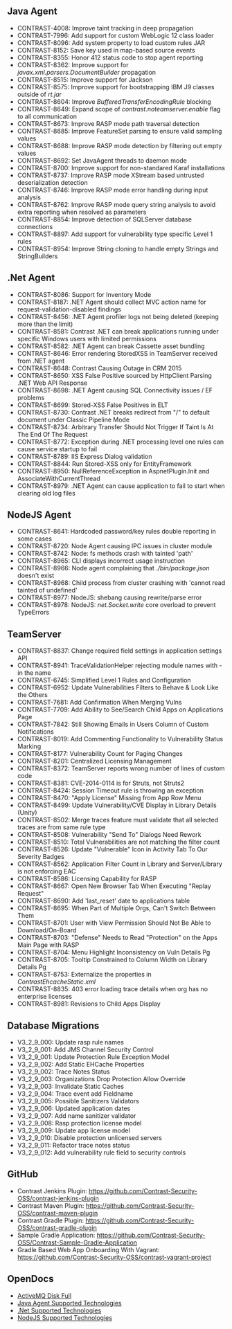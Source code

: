 <!--
title: "Contrast 3.2.9 - June 2016"
description: "Contrast 3.2.9 June 2016"
tags: "3.2.9 June Release Notes"
-->

## Java Agent
* CONTRAST-4008: Improve taint tracking in deep propagation
* CONTRAST-7996: Add support for custom WebLogic 12 class loader
* CONTRAST-8096: Add system property to load custom rules JAR
* CONTRAST-8152: Save key used in map-based source events
* CONTRAST-8355: Honor 412 status code to stop agent reporting
* CONTRAST-8362: Improve support for *javax.xml.parsers.DocumentBuilder* propagation
* CONTRAST-8515: Improve support for Jackson 
* CONTRAST-8575: Improve support for bootstrapping IBM J9 classes outside of *rt.jar*
* CONTRAST-8604: Improve *BufferedTransferEncodingRule* blocking
* CONTRAST-8649: Expand scope of *contrast.noteamserver.enable* flag to all communication
* CONTRAST-8673: Improve RASP mode path traversal detection
* CONTRAST-8685: Improve FeatureSet parsing to ensure valid sampling values
* CONTRAST-8688: Improve RASP mode detection by filtering out empty values
* CONTRAST-8692: Set JavaAgent threads to daemon mode
* CONTRAST-8700: Improve support for non-standared Karaf installations
* CONTRAST-8737: Improve RASP mode XStream based untrusted deserialization detection
* CONTRAST-8746: Improve RASP mode error handling during input analysis 
* CONTRAST-8762: Improve RASP mode query string analysis to avoid extra reporting when resolved as parameters
* CONTRAST-8854: Improve detection of SQLServer database connections
* CONTRAST-8897: Add support for vulnerability type specific Level 1 rules
* CONTRAST-8954: Improve String cloning to handle empty Strings and StringBuilders


## .Net Agent
* CONTRAST-8086: Support for Inventory Mode
* CONTRAST-8187: .NET Agent should collect MVC action name for request-validation-disabled findings
* CONTRAST-8456: .NET Agent profiler logs not being deleted (keeping more than the limit)
* CONTRAST-8581: Contrast .NET can break applications running under specific Windows users with limited permissions
* CONTRAST-8582: .NET Agent can break Cassette asset bundling
* CONTRAST-8646: Error rendering StoredXSS in TeamServer received from .NET agent
* CONTRAST-8648: Contrast Causing Outage in CRM 2015
* CONTRAST-8650: XSS False Positive sourced by HttpClient Parsing .NET Web API Response
* CONTRAST-8698: .NET Agent causing SQL Connectivity issues / EF problems
* CONTRAST-8699: Stored-XSS False Positives in ELT
* CONTRAST-8730: Contrast .NET breaks redirect from "/" to default document under Classic Pipeline Mode
* CONTRAST-8734: Arbitrary Transfer Should Not Trigger If Taint Is At The End Of The Request
* CONTRAST-8772: Exception during .NET processing level one rules can cause service startup to fail
* CONTRAST-8789: IIS Express Dialog validation
* CONTRAST-8844: Run Stored-XSS only for EntityFramework
* CONTRAST-8950: NullReferenceException in AspnetPlugin.Init and AssociateWithCurrentThread
* CONTRAST-8979: .NET Agent can cause application to fail to start when clearing old log files


## NodeJS Agent
* CONTRAST-8641: Hardcoded password/key rules double reporting in some cases
* CONTRAST-8720: Node Agent causing IPC issues in cluster module
* CONTRAST-8742: Node: fs methods crash with tainted 'path'
* CONTRAST-8965: CLI displays incorrect usage instruction
* CONTRAST-8966: Node agent complaining that *./bin/package.json* doesn't exist
* CONTRAST-8968: Child process from cluster crashing with 'cannot read tainted of undefined'
* CONTRAST-8977: NodeJS: shebang causing rewrite/parse error
* CONTRAST-8978: NodeJS: *net.Socket.write* core overload to prevent TypeErrors


## TeamServer
* CONTRAST-8837: Change required field settings in application settings API
* CONTRAST-8941: TraceValidationHelper rejecting module names with - in the name
* CONTRAST-6745: Simplified Level 1 Rules and Configuration
* CONTRAST-6952: Update Vulnerabilities Filters to Behave & Look Like the Others
* CONTRAST-7681: Add Confirmation When Merging Vulns
* CONTRAST-7709: Add Ability to See/Search Child Apps on Applications Page
* CONTRAST-7842: Still Showing Emails in Users Column of Custom Notifications
* CONTRAST-8019: Add Commenting Functionality to Vulnerability Status Marking
* CONTRAST-8177: Vulnerability Count for Paging Changes
* CONTRAST-8201: Centralized Licensing Management
* CONTRAST-8372: TeamServer reports wrong number of lines of custom code
* CONTRAST-8381: CVE-2014-0114 is for Struts, not Struts2
* CONTRAST-8424: Session Timeout rule is throwing an exception
* CONTRAST-8470: "Apply License" Missing from App Row Menu
* CONTRAST-8499: Update Vulnerability/CVE Display in Library Details (Unity)
* CONTRAST-8502: Merge traces feature must validate that all selected traces are from same rule type
* CONTRAST-8508: Vulnerability "Send To" Dialogs Need Rework
* CONTRAST-8510: Total Vulnerabilities are not matching the filter count
* CONTRAST-8526: Update "Vulnerable" Icon in Activity Tab To Our Severity Badges
* CONTRAST-8562: Application Filter Count in Library and Server/Library is not enforcing EAC
* CONTRAST-8586: Licensing Capability for RASP
* CONTRAST-8667: Open New Browser Tab When Executing "Replay Request"
* CONTRAST-8690: Add 'last_reset' date to applications table
* CONTRAST-8695: When Part of Multiple Orgs, Can't Switch Between Them
* CONTRAST-8701: User with View Permission Should Not Be Able to Download/On-Board
* CONTRAST-8703: "Defense" Needs to Read "Protection" on the Apps Main Page with RASP
* CONTRAST-8704: Menu Highlight Inconsistency on Vuln Details Pg
* CONTRAST-8705: Tooltip Constrained to Column Width on Library Details Pg
* CONTRAST-8753: Externalize the properties in *ContrastEhcacheStatic.xml*
* CONTRAST-8835: 403 error loading trace details when org has no enterprise licenses
* CONTRAST-8981: Revisions to Child Apps Display


## Database Migrations
* V3_2_9_000: Update rasp rule names
* V3_2_9_001: Add JMS Channel Security Control
* V3_2_9_001: Update Protection Rule Exception Model
* V3_2_9_002: Add Static EHCache Properties
* V3_2_9_002: Trace Notes Status
* V3_2_9_003: Organizations Drop Protection Allow Override 
* V3_2_9_003: Invalidate Static Caches
* V3_2_9_004: Trace event add Fieldname
* V3_2_9_005: Possible Sanitizers Validators 
* V3_2_9_006: Updated application dates
* V3_2_9_007: Add name sanitizer validator
* V3_2_9_008: Rasp protection license model
* V3_2_9_009: Update app license model
* V3_2_9_010: Disable protection unlicensed servers
* V3_2_9_011: Refactor trace notes status
* V3_2_9_012: Add vulnerability rule field to security controls


## GitHub
* Contrast Jenkins Plugin: https://github.com/Contrast-Security-OSS/contrast-jenkins-plugin
* Contrast Maven Plugin: https://github.com/Contrast-Security-OSS/contrast-maven-plugin
* Contrast Gradle Plugin: https://github.com/Contrast-Security-OSS/contrast-gradle-plugin
* Sample Gradle Application: https://github.com/Contrast-Security-OSS/Contrast-Sample-Gradle-Application
* Gradle Based Web App Onboarding With Vagrant: https://github.com/Contrast-Security-OSS/contrast-vagrant-project


## OpenDocs
* [ActiveMQ Disk Full](troubleshooting_setupinstallation.html#activemq)
* [Java Agent Supported Technologies](installation_java.html#java-supported)
* [.Net Supported Technologies](installation_net.html#net-supported)
* [NodeJS Supported Technologies](installation_node.html#node-supported)
